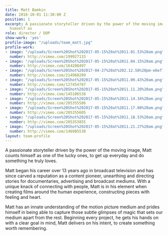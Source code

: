 ```yaml
---
title: Matt Bamkin
date: 2016-10-01 11:30:00 Z
position: 1
excerpt: A passionate storyteller driven by the power of the moving image, Matt counts
  himself as
role: director / DOP
show-work: 'yes'
profile-image: "/uploads/team_matt.jpg"
profile-work:
- image: "/uploads/Screen%20Shot%202017-05-15%20at%2011.01.53%20am.png"
  number: http://vimeo.com/199927133
- image: "/uploads/Screen%20Shot%202017-05-15%20at%2011.04.15%20am.png"
  number: http://vimeo.com/164208497
- image: "/uploads/Screen%20Shot%202017-04-27%20at%202.12.58%20pm-e6ef7c.png"
  number: http://vimeo.com/214960209
- image: "/uploads/Screen%20Shot%202017-05-15%20at%2011.09.43%20am.png"
  number: http://vimeo.com/127454787
- image: "/uploads/Screen%20Shot%202017-05-15%20at%2011.11.20%20am.png"
  number: http://vimeo.com/145106538
- image: "/uploads/Screen%20Shot%202017-05-15%20at%2011.14.34%20am.png"
  number: http://vimeo.com/205355586
- image: "/uploads/Screen%20Shot%202017-05-15%20at%2011.17.08%20am.png"
  number: http://vimeo.com/205355605
- image: "/uploads/Screen%20Shot%202017-05-15%20at%2011.18.53%20am.png"
  number: http://vimeo.com/205353855
- image: "/uploads/Screen%20Shot%202017-05-15%20at%2011.21.27%20am.png"
  number: http://vimeo.com/146985538
layout: team-profile
---
```


A passionate storyteller driven by the power of the moving image, Matt counts himself as one of the lucky ones, to get up everyday and do something he truly loves.

Matt began his career over 13 years ago in broadcast television and has since carved a reputation as a content pioneer, unearthing and directing stories for documentaries, advertising and broadcast mediums. With a unique knack of connecting with people, Matt is in his element when creating films around the human experience, constructing pieces with feeling and heart.

Matt has an innate understanding of the motion picture medium and prides himself in being able to capture those subtle glimpses of magic that sets our medium apart from the rest. Beginning every project, he gets his hands on with a clear goal in mind, Matt delivers on his intent, to create something worth remembering.
